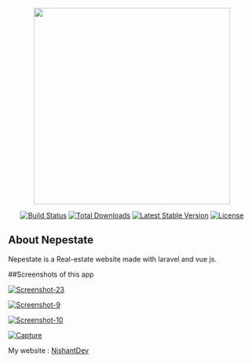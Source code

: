 <p align="center"><img
    src="https://res.cloudinary.com/dtfbvvkyp/image/upload/v1566331377/laravel-logolockup-cmyk-red.svg" width="400"></p>

<p align="center">
  <a href="https://travis-ci.org/laravel/framework"><img src="https://travis-ci.org/laravel/framework.svg"
      alt="Build Status"></a>
  <a href="https://packagist.org/packages/laravel/framework"><img
      src="https://poser.pugx.org/laravel/framework/d/total.svg" alt="Total Downloads"></a>
  <a href="https://packagist.org/packages/laravel/framework"><img
      src="https://poser.pugx.org/laravel/framework/v/stable.svg" alt="Latest Stable Version"></a>
  <a href="https://packagist.org/packages/laravel/framework"><img
      src="https://poser.pugx.org/laravel/framework/license.svg" alt="License"></a>
</p>

## About Nepestate

Nepestate is a Real-estate website made with laravel and vue js.


##Screenshots of this app

<p>
  <a href="https://ibb.co/26Zsqcv"><img src="https://i.ibb.co/Jd3ynrv/Screenshot-23.png" alt="Screenshot-23"
      border="0" /></a>

  <a href="https://ibb.co/BTbGrR4"><img src="https://i.ibb.co/3S2vMHf/Screenshot-9.png" alt="Screenshot-9"
      border="0" /></a>

  <a href="https://ibb.co/HGxGYvs"><img src="https://i.ibb.co/gtPtw1p/Screenshot-10.png" alt="Screenshot-10"
      border="0" /></a>

  <a href="https://ibb.co/D8PyzrX"><img src="https://i.ibb.co/txwtQLf/Capture.png" alt="Capture" border="0" /></a>
  
  My website : <a href="http://nishantdev.epizy.com/">NishantDev</a>

</p>
